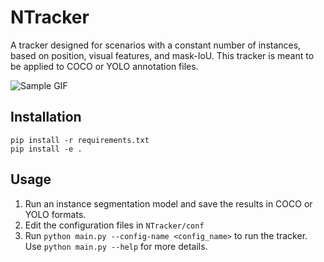 # NTracker

A tracker designed for scenarios with a constant number of instances, based on position,  visual features, and mask-IoU. This tracker is meant to be applied to COCO or YOLO annotation files.

![Sample GIF](res/sample.gif)

## Installation

```
pip install -r requirements.txt
pip install -e .
```

## Usage
1. Run an instance segmentation model and save the results in COCO or YOLO formats.
1. Edit the configuration files in ``NTracker/conf``
1. Run ``python main.py --config-name <config_name>`` to run the tracker. <br> Use ``python main.py --help`` for more details.